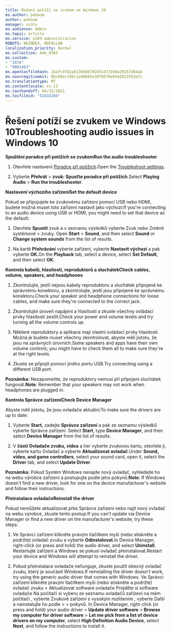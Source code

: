 ```yaml
---
title: Řešení potíží se zvukem ve Windows 10
ms.author: pebaum
author: pebaum
manager: scotv
ms.audience: Admin
ms.topic: article
ms.service: o365-administration
ROBOTS: NOINDEX, NOFOLLOW
localization_priority: Normal
ms.collection: Adm_O365
ms.custom:
- "3476"
- "9001463"
ms.openlocfilehash: 1bafc97b2ab1394087d2451d73168a29267d64ab
ms.sourcegitcommit: 8bc60ec34bc1e40685e3976576e04a2623f63a7c
ms.translationtype: MT
ms.contentlocale: cs-CZ
ms.lasthandoff: 04/15/2021
ms.locfileid: "51833284"
---
```

# <a name="troubleshooting-audio-issues-in-windows-10"></a><span data-ttu-id="0204e-102">Řešení potíží se zvukem ve Windows 10</span><span class="sxs-lookup"><span data-stu-id="0204e-102">Troubleshooting audio issues in Windows 10</span></span>

<span data-ttu-id="0204e-103">**Spuštění poradce při potížích se zvukem**</span><span class="sxs-lookup"><span data-stu-id="0204e-103">**Run the audio troubleshooter**</span></span>

1.  <span data-ttu-id="0204e-104">Otevřete nastavení [Poradce při potížích](ms-settings:troubleshoot).</span><span class="sxs-lookup"><span data-stu-id="0204e-104">Open the [Troubleshoot settings](ms-settings:troubleshoot).</span></span>

2.  <span data-ttu-id="0204e-105">Vyberte **Přehrát**  >  **zvuk: Spusťte poradce při potížích**.</span><span class="sxs-lookup"><span data-stu-id="0204e-105">Select **Playing Audio** > **Run the troubleshooter**.</span></span>

<span data-ttu-id="0204e-106">**Nastavení výchozího zařízení**</span><span class="sxs-lookup"><span data-stu-id="0204e-106">**Set the default device**</span></span>

<span data-ttu-id="0204e-107">Pokud se připojujete ke zvukovému zařízení pomocí USB nebo HDMI, budete možná muset toto zařízení nastavit jako výchozí:</span><span class="sxs-lookup"><span data-stu-id="0204e-107">If you're connecting to an audio device using USB or HDMI, you might need to set that device as the default:</span></span>

1. <span data-ttu-id="0204e-108">Otevřete **Spustit** zvuk a v seznamu výsledků vyberte Zvuk nebo Změnit systémové  >  zvuky.  </span><span class="sxs-lookup"><span data-stu-id="0204e-108">Open **Start** > **Sound**, and then select **Sound** or **Change system sounds** from the list of results.</span></span>

2.  <span data-ttu-id="0204e-109">Na kartě **Přehrávání** vyberte zařízení, vyberte **Nastavit výchozí** a pak vyberte **OK.**</span><span class="sxs-lookup"><span data-stu-id="0204e-109">On the **Playback** tab, select a device, select **Set Default**, and then select **OK**.</span></span>

<span data-ttu-id="0204e-110">**Kontrola kabelů, hlasitosti, reproduktorů a sluchátek**</span><span class="sxs-lookup"><span data-stu-id="0204e-110">**Check cables, volume, speakers, and headphones**</span></span>

1. <span data-ttu-id="0204e-111">Zkontrolujte, jestli nejsou kabely reproduktoru a sluchátek připojené ke správnému konektoru, a zkontrolujte, jestli jsou připojené ke správnému konektoru.</span><span class="sxs-lookup"><span data-stu-id="0204e-111">Check your speaker and headphone connections for loose cables, and make sure they're connected to the correct jack.</span></span>

2. <span data-ttu-id="0204e-112">Zkontrolujte úroveň napájení a hlasitosti a zkuste všechny ovládací prvky hlasitosti zesílit.</span><span class="sxs-lookup"><span data-stu-id="0204e-112">Check your power and volume levels and try turning all the volume controls up.</span></span>

3. <span data-ttu-id="0204e-113">Některé reproduktory a aplikace mají vlastní ovládací prvky hlasitosti. Možná je budete muset všechny zkontrolovat, abyste měli jistotu, že jsou na správných úrovních.</span><span class="sxs-lookup"><span data-stu-id="0204e-113">Some speakers and apps have their own volume controls; you might have to check them all to make sure they're at the right levels.</span></span>

4. <span data-ttu-id="0204e-114">Zkuste se připojit pomocí jiného portu USB.</span><span class="sxs-lookup"><span data-stu-id="0204e-114">Try connecting using a different USB port.</span></span>

<span data-ttu-id="0204e-115">**Poznámka:** Nezapomeňte, že reproduktory nemusí při připojení sluchátek fungovat.</span><span class="sxs-lookup"><span data-stu-id="0204e-115">**Note**: Remember that your speakers may not work when headphones are plugged in.</span></span>

<span data-ttu-id="0204e-116">**Kontrola Správce zařízení**</span><span class="sxs-lookup"><span data-stu-id="0204e-116">**Check Device Manager**</span></span>

<span data-ttu-id="0204e-117">Abyste měli jistotu, že jsou ovladače aktuální:</span><span class="sxs-lookup"><span data-stu-id="0204e-117">To make sure the drivers are up to date:</span></span>

1. <span data-ttu-id="0204e-118">Vyberte **Start,** zadejte **Správce zařízení** a pak ze seznamu výsledků vyberte Správce zařízení. </span><span class="sxs-lookup"><span data-stu-id="0204e-118">Select **Start**, type **Device Manager**, and then select **Device Manager** from the list of results.</span></span>

2. <span data-ttu-id="0204e-119">V **části Ovladače zvuku, videa** a her vyberte zvukovou  kartu, otevřete ji, vyberte kartu Ovladač a vyberte **Aktualizovat ovladač**.</span><span class="sxs-lookup"><span data-stu-id="0204e-119">Under **Sound, video, and game controllers**, select your sound card, open it, select the **Driver** tab, and select **Update Driver**.</span></span>

<span data-ttu-id="0204e-120">**Poznámka:** Pokud Systém Windows nenajde nový ovladač, vyhledejte ho na webu výrobce zařízení a postupujte podle jeho pokynů.</span><span class="sxs-lookup"><span data-stu-id="0204e-120">**Note**: If Windows doesn't find a new driver, look for one on the device manufacturer's website and follow their instructions.</span></span>

<span data-ttu-id="0204e-121">**Přeinstalace ovladače**</span><span class="sxs-lookup"><span data-stu-id="0204e-121">**Reinstall the driver**</span></span>

<span data-ttu-id="0204e-122">Pokud nemůžete aktualizovat přes Správce zařízení nebo najít nový ovladač na webu výrobce, zkuste tento postup:</span><span class="sxs-lookup"><span data-stu-id="0204e-122">If you can't update via Device Manager or find a new driver on the manufacturer's website, try these steps:</span></span>

1. <span data-ttu-id="0204e-123">Ve Správci zařízení klikněte pravým tlačítkem myši (nebo stiskněte a podržte) ovladač zvuku a vyberte **Odinstalovat.**</span><span class="sxs-lookup"><span data-stu-id="0204e-123">In Device Manager, right-click (or press and hold) the audio driver, and select **Uninstall**.</span></span> <span data-ttu-id="0204e-124">Restartujte zařízení a Windows se pokusí ovladač přeinstalovat.</span><span class="sxs-lookup"><span data-stu-id="0204e-124">Restart your device and Windows will attempt to reinstall the driver.</span></span>

2. <span data-ttu-id="0204e-125">Pokud přeinstalace ovladače nefunguje, zkuste použít obecný ovladač zvuku, který je součástí Windows.</span><span class="sxs-lookup"><span data-stu-id="0204e-125">If reinstalling the driver doesn't work, try using the generic audio driver that comes with Windows.</span></span> <span data-ttu-id="0204e-126">Ve Správci zařízení klikněte pravým tlačítkem myši (nebo stiskněte a podržte) ovladač zvuku > Aktualizovat software ovladače Projděte si software ovladače Na počítači si vyberu ze seznamu ovladačů zařízení na mém počítači , vyberte Zvukové zařízení s vysokým rozlišením , vyberte Další a nainstalujte ho podle  >    >  pokynů.  </span><span class="sxs-lookup"><span data-stu-id="0204e-126">In Device Manager, right-click (or press and hold) your audio driver > **Update driver software** > **Browse my computer for driver software** > **Let me pick from a list of device drivers on my computer**, select **High Definition Audio Device**, select **Next**, and follow the instructions to install it.</span></span>
